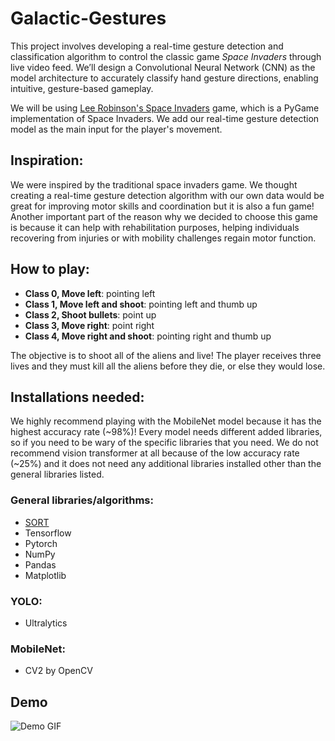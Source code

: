 # Galactic-Gestures

This project involves developing a real-time gesture detection and classification algorithm to control the classic game *Space Invaders* through live video feed. We’ll design a Convolutional Neural Network (CNN) as the model architecture to accurately classify hand gesture directions, enabling intuitive, gesture-based gameplay. 

We will be using [Lee Robinson's Space Invaders](https://github.com/leerob/space-invaders) game, which is a PyGame implementation of Space Invaders. We add our real-time gesture detection model as the main input for the player's movement. 

## Inspiration:

We were inspired by the traditional space invaders game. We thought creating a real-time gesture detection algorithm with our own data would be great for improving motor skills and coordination but it is also a fun game! Another important part of the reason why we decided to choose this game is because it can help with rehabilitation purposes, helping individuals recovering from injuries or with mobility challenges regain motor function.

## How to play:

- **Class 0, Move left**: pointing left
- **Class 1, Move left and shoot**: pointing left and thumb up
- **Class 2, Shoot bullets**: point up
- **Class 3, Move right**: point right
- **Class 4, Move right and shoot**: pointing right and thumb up

The objective is to shoot all of the aliens and live! The player receives three lives and they must kill all the aliens before they die, or else they would lose. 
  
## Installations needed:

We highly recommend playing with the MobileNet model because it has the highest accuracy rate (~98%)! Every model needs different added libraries, so if you need to be wary of the specific libraries that you need. We do not recommend vision transformer at all because of the low accuracy rate (~25%) and it does not need any additional libraries installed other than the general libraries listed. 

### General libraries/algorithms:
- [SORT](https://github.com/abewley/sort)
- Tensorflow
- Pytorch
- NumPy
- Pandas
- Matplotlib

### YOLO:
- Ultralytics

### MobileNet:
- CV2 by OpenCV

## Demo
![Demo GIF](./demo.gif)